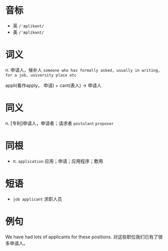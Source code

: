 # 音标

- 英 `/'æplikənt/`
- 美 `/'æplɪkənt/`

# 词义

n. 申请人，候补人
`someone who has formally asked, usually in writing, for a job, university place etc`



appli(看作apply， 申请) + cant(表人) → 申请人

# 同义

n. [专利]申请人，申请者；请求者
`postulant` `proposer`

# 同根

- n. `application` 应用；申请；应用程序；敷用

# 短语

- `job applicant` 求职人员

# 例句

We have had lots of applicants for these positions.
对这些职位我们已有了很多申请人。



